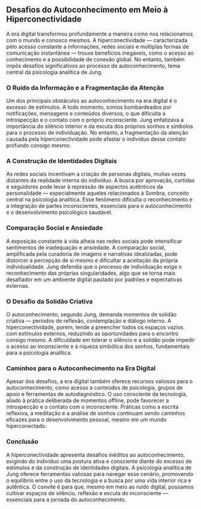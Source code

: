 
## Desafios do Autoconhecimento em Meio à Hiperconectividade

A era digital transformou profundamente a maneira como nos relacionamos com o mundo e conosco mesmos. A hiperconectividade — caracterizada pelo acesso constante a informações, redes sociais e múltiplas formas de comunicação instantânea — trouxe benefícios inegáveis, como o acesso ao conhecimento e a possibilidade de conexão global. No entanto, também impôs desafios significativos ao processo de autoconhecimento, tema central da psicologia analítica de Jung.

### O Ruído da Informação e a Fragmentação da Atenção

Um dos principais obstáculos ao autoconhecimento na era digital é o excesso de estímulos. A todo momento, somos bombardeados por notificações, mensagens e conteúdos diversos, o que dificulta a introspecção e o contato com o próprio inconsciente. Jung enfatizava a importância do silêncio interior e da escuta dos próprios sonhos e símbolos para o processo de individuação. No entanto, a fragmentação da atenção causada pela hiperconectividade pode afastar o indivíduo desse contato profundo consigo mesmo.

### A Construção de Identidades Digitais

As redes sociais incentivam a criação de personas digitais, muitas vezes distantes da realidade interna do indivíduo. A busca por aprovação, curtidas e seguidores pode levar à repressão de aspectos autênticos da personalidade — especialmente aqueles relacionados à Sombra, conceito central na psicologia analítica. Esse fenômeno dificulta o reconhecimento e a integração de partes inconscientes, essenciais para o autoconhecimento e o desenvolvimento psicológico saudável.

### Comparação Social e Ansiedade

A exposição constante à vida alheia nas redes sociais pode intensificar sentimentos de inadequação e ansiedade. A comparação social, amplificada pela curadoria de imagens e narrativas idealizadas, pode distorcer a percepção de si mesmo e dificultar a aceitação da própria individualidade. Jung defendia que o processo de individuação exige o reconhecimento das próprias singularidades, algo que se torna mais desafiador em um ambiente digital pautado por padrões e expectativas externas.

### O Desafio da Solidão Criativa

O autoconhecimento, segundo Jung, demanda momentos de solidão criativa — períodos de reflexão, contemplação e diálogo interno. A hiperconectividade, porém, tende a preencher todos os espaços vazios com estímulos externos, reduzindo as oportunidades para o encontro consigo mesmo. A dificuldade em tolerar o silêncio e a solidão pode impedir o acesso ao inconsciente e à riqueza simbólica dos sonhos, fundamentais para a psicologia analítica.

### Caminhos para o Autoconhecimento na Era Digital

Apesar dos desafios, a era digital também oferece recursos valiosos para o autoconhecimento, como acesso a conteúdos de psicologia, grupos de apoio e ferramentas de autodiagnóstico. O uso consciente da tecnologia, aliado à prática deliberada de momentos offline, pode favorecer a introspecção e o contato com o inconsciente. Práticas como a escrita reflexiva, a meditação e a análise de sonhos continuam sendo caminhos eficazes para o desenvolvimento pessoal, mesmo em um mundo hiperconectado.

### Conclusão

A hiperconectividade apresenta desafios inéditos ao autoconhecimento, exigindo do indivíduo uma postura ativa e consciente diante do excesso de estímulos e da construção de identidades digitais. A psicologia analítica de Jung oferece ferramentas valiosas para navegar esse cenário, promovendo o equilíbrio entre o uso da tecnologia e a busca por uma vida interior rica e autêntica. O convite é para que, mesmo em meio ao ruído digital, possamos cultivar espaços de silêncio, reflexão e escuta do inconsciente — essenciais para a jornada do autoconhecimento.
```
